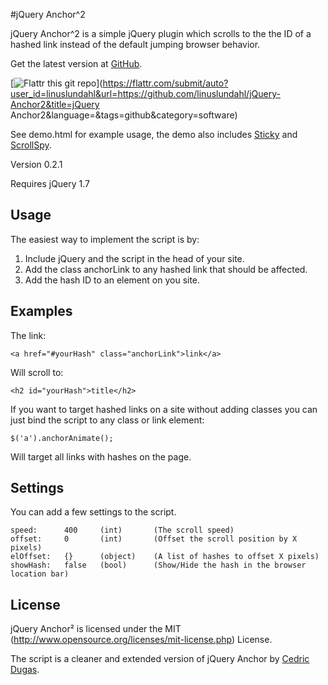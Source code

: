 #jQuery Anchor^2

jQuery Anchor^2 is a simple jQuery plugin which scrolls to the the ID of a hashed link instead of the default jumping browser behavior.

Get the latest version at [GitHub](https://github.com/linuslundahl/jQuery-Anchor2).

[![Flattr this git repo](http://api.flattr.com/button/flattr-badge-large.png)](https://flattr.com/submit/auto?user_id=linuslundahl&url=https://github.com/linuslundahl/jQuery-Anchor2&title=jQuery Anchor2&language=&tags=github&category=software)

See demo.html for example usage, the demo also includes [Sticky](http://labs.anthonygarand.com/sticky/) and [ScrollSpy](http://twitter.github.com/bootstrap/javascript.html#scrollspy).

Version 0.2.1

Requires jQuery 1.7

Usage
-----

The easiest way to implement the script is by:

1. Include jQuery and the script in the head of your site.
2. Add the class anchorLink to any hashed link that should be affected.
3. Add the hash ID to an element on you site.

Examples
--------

The link:

	<a href="#yourHash" class="anchorLink">link</a>

Will scroll to:

	<h2 id="yourHash">title</h2>

If you want to target hashed links on a site without adding classes you can just bind the script to any class or link element:

	$('a').anchorAnimate();

Will target all links with hashes on the page.

Settings
--------

You can add a few settings to the script.

	speed: 		400 	(int)		(The scroll speed)
	offset: 	0 		(int)		(Offset the scroll position by X pixels)
	elOffset:	{}		(object)	(A list of hashes to offset X pixels)
	showHash: 	false 	(bool)		(Show/Hide the hash in the browser location bar)

License
-------

jQuery Anchor² is licensed under the MIT (http://www.opensource.org/licenses/mit-license.php) License.

The script is a cleaner and extended version of jQuery Anchor by [Cedric Dugas](http://www.position-absolute.com/articles/better-html-anchor-a-jquery-script-to-slide-the-scrollbar/).
